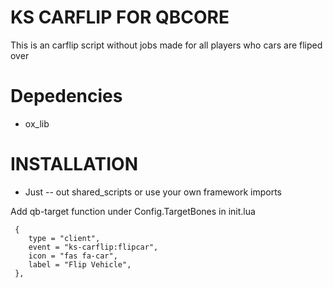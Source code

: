 # KS CARFLIP FOR QBCORE

This is an carflip script without jobs made for all players who cars are fliped over


# Depedencies

* ox_lib



# INSTALLATION

* Just -- out shared_scripts or use your own framework imports

Add qb-target function under Config.TargetBones in init.lua

```
 {
    type = "client",
    event = "ks-carflip:flipcar",
    icon = "fas fa-car",
    label = "Flip Vehicle",
 },
```



